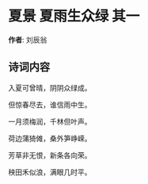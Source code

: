 # 夏景 夏雨生众绿 其一

**作者**: 刘辰翁

## 诗词内容

入夏可曾晴，阴阴众绿成。

但惊春尽去，谁信雨中生。

一月须梅润，千林但叶声。

荷边蒲猗傩，桑外笋峥嵘。

芳草非无恨，新条各向荣。

秧田禾似浪，满眼几时平。

